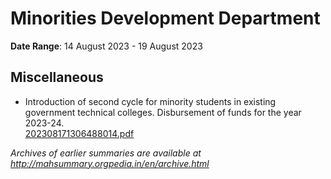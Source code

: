 # Minorities Development Department

**Date Range**: 14 August 2023 - 19 August 2023


## Miscellaneous
- Introduction of second cycle for minority students in existing government technical colleges. Disbursement of funds for the year 2023-24.\
  [202308171306488014.pdf](https://gr.maharashtra.gov.in/Site/Upload/Government%20Resolutions/English/202308171306488014.pdf)


*Archives of earlier summaries are available at http://mahsummary.orgpedia.in/en/archive.html*